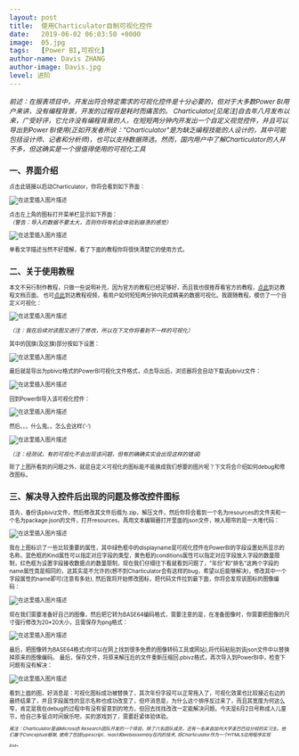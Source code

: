 ```yaml
---
layout: post
title:  使用Charticulator自制可视化控件
date:   2019-06-02 06:03:50 +0000
image:  05.jpg
tags:   [Power BI,可视化]
author-name: Davis ZHANG
author-image: Davis.jpg
level: 进阶
---
```


<small>*前述：在报表项目中，开发出符合特定需求的可视化控件是十分必要的，但对于大多数Power BI用户来讲，没有编程背景，开发的过程将是耗时而痛苦的。 Charticulator[见尾注]自去年八月发布以来，广受好评，它允许没有编程背景的人，在短短两分钟内开发出一个自定义视觉控件，并且可以导出到Power BI使用(正如开发者所说："Charticulator"是为缺乏编程技能的人设计的，其中可能包括设计师、记者和分析师)，也可以支持数据筛选。然而，国内用户中了解Charticulator的人并不多，但这确实是一个很值得使用的可视化工具*<small>

一、界面介绍
-----
点击此链接以启动Charticulator，你将会看到如下界面：

![在这里插入图片描述](https://img-blog.csdnimg.cn/20191129173239280.png?x-oss-process=image/watermark,type_ZmFuZ3poZW5naGVpdGk,shadow_10,text_d3d3LmQtYmkudGVjaA==,size_16,color_FFFFFF,t_70)

点击左上角的图标打开菜单栏显示如下界面：  
*（警告：导入的数据不要太大，否则你将有机会体验到崩溃的感觉）*

![在这里插入图片描述](https://img-blog.csdnimg.cn/20191129173254720.png?x-oss-process=image/watermark,type_ZmFuZ3poZW5naGVpdGk,shadow_10,text_d3d3LmQtYmkudGVjaA==,size_16,color_FFFFFF,t_70)

单看文字描述当然不好理解，看了下面的教程你将很快清楚它的使用方式。

二、关于使用教程
-----

本文不另行制作教程，只做一些说明补充，因为官方的教程已经足够好，而且我也很推荐看官方的教程，[点此](https://charticulator.com/docs/getting-started.html)到达教程文档页面。
也可[点此](https://charticulator.azureedge.net/videos/gallery/co2_emission_ranking.mp4)到达教程视频，看用户如何短短两分钟内完成精美的数据可视化。
​
我跟随教程，模仿了一个自定义可视化：

![在这里插入图片描述](https://img-blog.csdnimg.cn/20191129173306691.png?x-oss-process=image/watermark,type_ZmFuZ3poZW5naGVpdGk,shadow_10,text_d3d3LmQtYmkudGVjaA==,size_16,color_FFFFFF,t_70)

*（注：我在后续对该图又进行了修改，所以在下文你将看到不一样的可视化）*

其中的国旗(及区旗)部分按如下设置：

![在这里插入图片描述](https://img-blog.csdnimg.cn/20191129173316189.png?x-oss-process=image/watermark,type_ZmFuZ3poZW5naGVpdGk,shadow_10,text_d3d3LmQtYmkudGVjaA==,size_16,color_FFFFFF,t_70)

最后就是导出为pbiviz格式的PowerBI可视化文件格式，点击导出后，浏览器将会自动下载该pbiviz文件：

![在这里插入图片描述](https://img-blog.csdnimg.cn/20191129173325137.png?x-oss-process=image/watermark,type_ZmFuZ3poZW5naGVpdGk,shadow_10,text_d3d3LmQtYmkudGVjaA==,size_16,color_FFFFFF,t_70)

回到PowerBI导入该可视化控件：

![在这里插入图片描述](https://img-blog.csdnimg.cn/20191129173332335.png?x-oss-process=image/watermark,type_ZmFuZ3poZW5naGVpdGk,shadow_10,text_d3d3LmQtYmkudGVjaA==,size_16,color_FFFFFF,t_70)

然后。。。什么鬼。。怎么会这样(’-‘)

![在这里插入图片描述](https://img-blog.csdnimg.cn/20191129173359771.png?x-oss-process=image/watermark,type_ZmFuZ3poZW5naGVpdGk,shadow_10,text_d3d3LmQtYmkudGVjaA==,size_16,color_FFFFFF,t_70)

*（注：经测试，有的可视化不会出现该问题，但有的确确实实会出现这样的错误)*

除了上图所看到的问题之外，就是自定义可视化的图标能不能换成我们想要的图片呢？下文将会介绍如何debug和修改图标。

三、解决导入控件后出现的问题及修改控件图标
-----

首先，备份该pbiviz文件，然后修改其文件后缀为.zip，解压文件。然后你将会看到一个名为resources的文件夹和一个名为package.json的文件，打开resources，再用文本编辑器打开里面的json文件，映入眼帘的是一大堆代码：

![在这里插入图片描述](https://img-blog.csdnimg.cn/20191129173346988.png)

我在上图标识了一些比较重要的属性，其中绿色框中的displayname是可视化控件在PowerBI的字段设置处所显示的名称。蓝色框的Kind属性可以指定对应字段的类型，黄色框的conditions属性可以指定对应字段放入字段的数量限制，红色框为设置字段接收数据点的数量限制，现在我们仔细往下看就看到问题了，"年份"和"排名"这两个字段的name属性竟是相同的，这其实是不允许的(想不到Charticulator会有这样的bug，希望以后能够解决)，修改其中一个字段属性的name即可(注意有多处), 然后我将开始修改图标，把代码文件拉到最下面，你将会发现该图标的图像编码：

![在这里插入图片描述](https://img-blog.csdnimg.cn/20191129173410238.png)

现在我们需要准备好自己的图像，然后把它转为BASE64编码格式，需要注意的是，在准备图像时，你需要把图像的尺寸强行修改为20*20大小，且需保存为png格式：

![在这里插入图片描述](https://img-blog.csdnimg.cn/20191129173418160.png?x-oss-process=image/watermark,type_ZmFuZ3poZW5naGVpdGk,shadow_10,text_d3d3LmQtYmkudGVjaA==,size_16,color_FFFFFF,t_70)

最后，把图像转为BASE64格式(你可以在网上找到很多免费的图像转码工具或网站),将代码粘贴到该json文件中以替换掉原来的图像编码。
最后，保存文件，将原来解压后的文件重新压缩回.pbivz格式，再次导入到PowerBI中，检查下问题有没有解决：

![在这里插入图片描述](https://img-blog.csdnimg.cn/20191129173505413.png?x-oss-process=image/watermark,type_ZmFuZ3poZW5naGVpdGk,shadow_10,text_d3d3LmQtYmkudGVjaA==,size_16,color_FFFFFF,t_70)

看到上面的图，好消息是：可视化图标成功被替换了，其次年份字段可以正常拖入了，可视化效果也比较接近右边的最终结果了，并且字段属性的显示名称也成功改变了，但坏消息是，为什么这个排序反过来了，而且其宽度为何这么窄，肯定是我在debug的过程中有没有留意到的地方。但回去找找改改一定能解决问题。今天是6月2日号称成人儿童节，给自己多留点时间娱乐吧，买的游戏到了，需要赶紧体验体验。

<small>*尾注：Charticulator是由Microsoft Research团队开发的一个项目，除了六名团队成员，还有一名来自加州大学圣巴巴拉分校的实习生。他们基于Conceptual框架, 使用了包括typescript、react和webassembly在内的技术, 将Charticulator作为一个HTML5应用程序实现*<small>

*End~*
